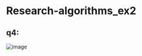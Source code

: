 # Research-algorithms_ex2

## q4:


![image](https://user-images.githubusercontent.com/20986238/157329216-a5bef2c1-019a-4038-8c38-d3b17ddc3bd2.png)
